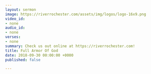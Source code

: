 ```yaml
---
layout: sermon
image: https://riverrochester.com/assets/img/logos/logo-16x9.png
video_id:
- none
audio_id:
- none
verses:
- none
summary: Check us out online at https://riverrochester.com!
title: Full Armor Of God
date: 2018-09-30 00:00:00 +0000
published: false

---
```

